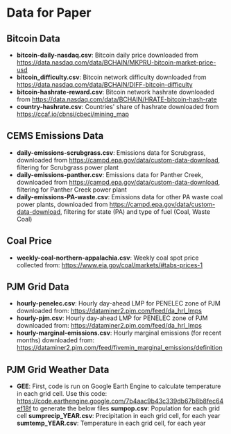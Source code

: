 # Data for Paper 

## Bitcoin Data
- __bitcoin-daily-nasdaq.csv__: Bitcoin daily price downloaded from https://data.nasdaq.com/data/BCHAIN/MKPRU-bitcoin-market-price-usd
- __bitcoin_difficulty.csv__: Bitcoin network difficulty downloaded from https://data.nasdaq.com/data/BCHAIN/DIFF-bitcoin-difficulty
- __bitcoin-hashrate-reward.csv__: Bitcoin network hashrate downloaded from https://data.nasdaq.com/data/BCHAIN/HRATE-bitcoin-hash-rate
- __country-hashrate.csv__: Countries' share of hashrate downloaded from https://ccaf.io/cbnsi/cbeci/mining_map

## CEMS Emissions Data 
- __daily-emissions-scrubgrass.csv__: Emissions data for Scrubgrass, downloaded from https://campd.epa.gov/data/custom-data-download, filtering for Scrubgrass power plant
- __daily-emissions-panther.csv__: Emissions data for Panther Creek, downloaded from https://campd.epa.gov/data/custom-data-download, filtering for Panther Creek power plant
- __daily-emissions-PA-waste.csv__: Emissions data for other PA waste coal power plants, downloaded from https://campd.epa.gov/data/custom-data-download, filtering for state (PA) and type of fuel (Coal, Waste Coal)

## Coal Price 
- __weekly-coal-northern-appalachia.csv__: Weekly coal spot price collected from: https://www.eia.gov/coal/markets/#tabs-prices-1

## PJM Grid Data
- __hourly-penelec.csv__: Hourly day-ahead LMP for PENELEC zone of PJM downloaded from: https://dataminer2.pjm.com/feed/da_hrl_lmps
- __hourly-pjm.csv__: Hourly day-ahead LMP for PENELEC zone of PJM downloaded from: https://dataminer2.pjm.com/feed/da_hrl_lmps
- __hourly-marginal-emissions.csv__: Hourly marginal emissions (for recent months) downloaded from: https://dataminer2.pjm.com/feed/fivemin_marginal_emissions/definition

## PJM Grid Weather Data 
- __GEE__: First, code is run on Google Earth Engine to calculate temperature in each grid cell. Use this code: https://code.earthengine.google.com/7b4aac9b43c339db67b8b8fec64ef18f to generate the below files
__sumpop.csv__: Population for each grid cell
__sumprecip_YEAR.csv__: Precipitation in each grid cell, for each year
__sumtemp_YEAR.csv__: Temperature in each grid cell, for each year
